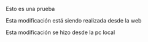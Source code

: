 Esto es una prueba

Esta modificación está siendo realizada desde la web

Esta modificación se hizo desde la pc local
